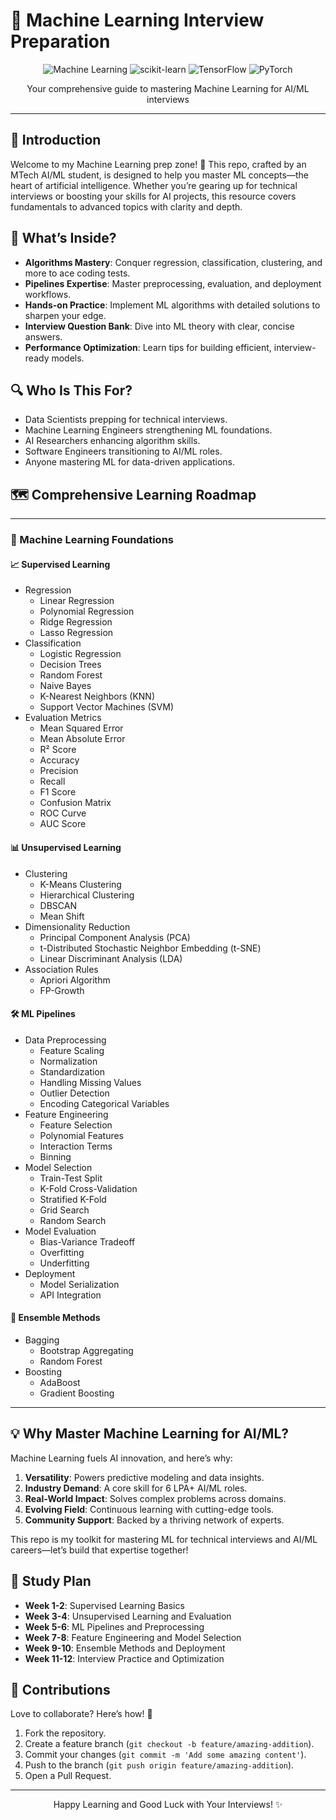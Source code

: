 # 🤖 Machine Learning Interview Preparation

<div align="center">
  <img src="https://img.shields.io/badge/Machine%20Learning-FF6F61?style=for-the-badge&logo=scikit-learn&logoColor=white" alt="Machine Learning" />
  <img src="https://img.shields.io/badge/scikit--learn-F7931E?style=for-the-badge&logo=scikit-learn&logoColor=white" alt="scikit-learn" />
  <img src="https://img.shields.io/badge/TensorFlow-FF6F61?style=for-the-badge&logo=tensorflow&logoColor=white" alt="TensorFlow" />
  <img src="https://img.shields.io/badge/PyTorch-EE4C2C?style=for-the-badge&logo=pytorch&logoColor=white" alt="PyTorch" />
</div>

<p align="center">Your comprehensive guide to mastering Machine Learning for AI/ML interviews</p>

---

## 📖 Introduction

Welcome to my Machine Learning prep zone! 🚀 This repo, crafted by an MTech AI/ML student, is designed to help you master ML concepts—the heart of artificial intelligence. Whether you’re gearing up for technical interviews or boosting your skills for AI projects, this resource covers fundamentals to advanced topics with clarity and depth.

## 🌟 What’s Inside?

- **Algorithms Mastery**: Conquer regression, classification, clustering, and more to ace coding tests.
- **Pipelines Expertise**: Master preprocessing, evaluation, and deployment workflows.
- **Hands-on Practice**: Implement ML algorithms with detailed solutions to sharpen your edge.
- **Interview Question Bank**: Dive into ML theory with clear, concise answers.
- **Performance Optimization**: Learn tips for building efficient, interview-ready models.

## 🔍 Who Is This For?

- Data Scientists prepping for technical interviews.
- Machine Learning Engineers strengthening ML foundations.
- AI Researchers enhancing algorithm skills.
- Software Engineers transitioning to AI/ML roles.
- Anyone mastering ML for data-driven applications.

## 🗺️ Comprehensive Learning Roadmap

---

### 🤖 Machine Learning Foundations

#### 📈 Supervised Learning
- Regression
  - Linear Regression
  - Polynomial Regression
  - Ridge Regression
  - Lasso Regression
- Classification
  - Logistic Regression
  - Decision Trees
  - Random Forest
  - Naive Bayes
  - K-Nearest Neighbors (KNN)
  - Support Vector Machines (SVM)
- Evaluation Metrics
  - Mean Squared Error
  - Mean Absolute Error
  - R² Score
  - Accuracy
  - Precision
  - Recall
  - F1 Score
  - Confusion Matrix
  - ROC Curve
  - AUC Score

#### 📊 Unsupervised Learning
- Clustering
  - K-Means Clustering
  - Hierarchical Clustering
  - DBSCAN
  - Mean Shift
- Dimensionality Reduction
  - Principal Component Analysis (PCA)
  - t-Distributed Stochastic Neighbor Embedding (t-SNE)
  - Linear Discriminant Analysis (LDA)
- Association Rules
  - Apriori Algorithm
  - FP-Growth

#### 🛠️ ML Pipelines
- Data Preprocessing
  - Feature Scaling
  - Normalization
  - Standardization
  - Handling Missing Values
  - Outlier Detection
  - Encoding Categorical Variables
- Feature Engineering
  - Feature Selection
  - Polynomial Features
  - Interaction Terms
  - Binning
- Model Selection
  - Train-Test Split
  - K-Fold Cross-Validation
  - Stratified K-Fold
  - Grid Search
  - Random Search
- Model Evaluation
  - Bias-Variance Tradeoff
  - Overfitting
  - Underfitting
- Deployment
  - Model Serialization
  - API Integration

#### 🎯 Ensemble Methods
- Bagging
  - Bootstrap Aggregating
  - Random Forest
- Boosting
  - AdaBoost
  - Gradient Boosting

---

## 💡 Why Master Machine Learning for AI/ML?

Machine Learning fuels AI innovation, and here’s why:
1. **Versatility**: Powers predictive modeling and data insights.
2. **Industry Demand**: A core skill for 6 LPA+ AI/ML roles.
3. **Real-World Impact**: Solves complex problems across domains.
4. **Evolving Field**: Continuous learning with cutting-edge tools.
5. **Community Support**: Backed by a thriving network of experts.

This repo is my toolkit for mastering ML for technical interviews and AI/ML careers—let’s build that expertise together!

## 📆 Study Plan

- **Week 1-2**: Supervised Learning Basics
- **Week 3-4**: Unsupervised Learning and Evaluation
- **Week 5-6**: ML Pipelines and Preprocessing
- **Week 7-8**: Feature Engineering and Model Selection
- **Week 9-10**: Ensemble Methods and Deployment
- **Week 11-12**: Interview Practice and Optimization

## 🤝 Contributions

Love to collaborate? Here’s how! 🌟
1. Fork the repository.
2. Create a feature branch (`git checkout -b feature/amazing-addition`).
3. Commit your changes (`git commit -m 'Add some amazing content'`).
4. Push to the branch (`git push origin feature/amazing-addition`).
5. Open a Pull Request.

---

<div align="center">
  <p>Happy Learning and Good Luck with Your Interviews! ✨</p>
</div>